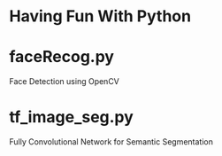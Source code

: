 # Having Fun With Python

# faceRecog.py
Face Detection using OpenCV

# tf_image_seg.py
Fully Convolutional Network for Semantic Segmentation
